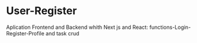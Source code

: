 # User-Register
Aplication Frontend and Backend whith Next js and React: functions-Login-Register-Profile and task crud
